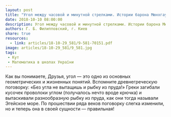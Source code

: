 ```yaml
---
layout: post
title: "Угол между часовой и минутной стрелками. Истории барона Мюнхгаузена"
date: 2018-10-10 08:00:00
description: Угол между часовой и минутной стрелками. Истории барона Мюнхгаузена
authors: Г. Б. Филипповский, г. Киев
share: true
resources:
  - link: articles/18-10-29_581/9-581-70151.pdf
image: articles/18-10-29_581/9_581.jpg
tags:
 - Кут
 - Математика в школах України
---
```


Как вы понимаете, Друзья, угол — это одно из основных геометрических и жизненных понятий. Вспомните древнегреческую поговорку: «Без угла не вытащишь и рыбку из пруда!» Греки загибали кусочек проволоки углом (получалось нечто вроде крючка) и вытаскивали разнообразную рыбку из пруда, как они тогда называли Эгейское море. По прошествии ряда веков поговорку слегка изменили, но и теперь она в своей сущности — правильная!
